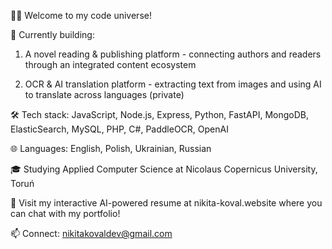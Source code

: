 👨‍💻 Welcome to my code universe!

🚀 Currently building:<br>

1. A novel reading & publishing platform - connecting authors and readers through an integrated content ecosystem  <br>
   
2. OCR & AI translation platform - extracting text from images and using AI to translate across languages (private)
   
🛠️ Tech stack: JavaScript, Node.js, Express, Python, FastAPI, MongoDB, ElasticSearch, MySQL, PHP, C#, PaddleOCR, OpenAI<br>

🌐 Languages: English, Polish, Ukrainian, Russian

🎓 Studying Applied Computer Science at Nicolaus Copernicus University, Toruń

🔗 Visit my interactive AI-powered resume at nikita-koval.website where you can chat with my portfolio!

📫 Connect: nikitakovaldev@gmail.com

